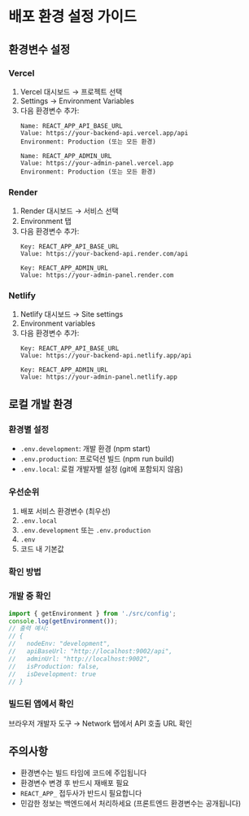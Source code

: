 # 배포 환경 설정 가이드

## 환경변수 설정

### Vercel
1. Vercel 대시보드 → 프로젝트 선택
2. Settings → Environment Variables
3. 다음 환경변수 추가:
   ```
   Name: REACT_APP_API_BASE_URL
   Value: https://your-backend-api.vercel.app/api
   Environment: Production (또는 모든 환경)
   
   Name: REACT_APP_ADMIN_URL
   Value: https://your-admin-panel.vercel.app
   Environment: Production (또는 모든 환경)
   ```

### Render
1. Render 대시보드 → 서비스 선택
2. Environment 탭
3. 다음 환경변수 추가:
   ```
   Key: REACT_APP_API_BASE_URL
   Value: https://your-backend-api.render.com/api
   
   Key: REACT_APP_ADMIN_URL
   Value: https://your-admin-panel.render.com
   ```

### Netlify
1. Netlify 대시보드 → Site settings
2. Environment variables
3. 다음 환경변수 추가:
   ```
   Key: REACT_APP_API_BASE_URL
   Value: https://your-backend-api.netlify.app/api
   
   Key: REACT_APP_ADMIN_URL
   Value: https://your-admin-panel.netlify.app
   ```

## 로컬 개발 환경

### 환경별 설정
- `.env.development`: 개발 환경 (npm start)
- `.env.production`: 프로덕션 빌드 (npm run build)
- `.env.local`: 로컬 개발자별 설정 (git에 포함되지 않음)

### 우선순위
1. 배포 서비스 환경변수 (최우선)
2. `.env.local`
3. `.env.development` 또는 `.env.production`
4. `.env`
5. 코드 내 기본값

### 확인 방법

### 개발 중 확인
```javascript
import { getEnvironment } from './src/config';
console.log(getEnvironment());
// 출력 예시:
// {
//   nodeEnv: "development",
//   apiBaseUrl: "http://localhost:9002/api",
//   adminUrl: "http://localhost:9002",
//   isProduction: false,
//   isDevelopment: true
// }
```

### 빌드된 앱에서 확인
브라우저 개발자 도구 → Network 탭에서 API 호출 URL 확인

## 주의사항
- 환경변수는 빌드 타임에 코드에 주입됩니다
- 환경변수 변경 후 반드시 재배포 필요
- `REACT_APP_` 접두사가 반드시 필요합니다
- 민감한 정보는 백엔드에서 처리하세요 (프론트엔드 환경변수는 공개됩니다)
